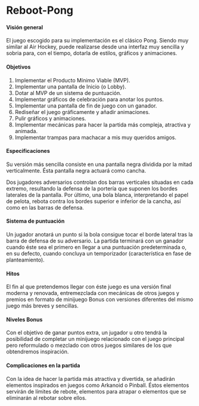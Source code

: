 # Reboot-Pong

#### Visión general
El juego escogido para su implementación es el clásico Pong.
Siendo muy similar al Air Hockey, puede realizarse desde una interfaz muy sencilla y sobria para, con el tiempo, dotarla de estilos, gráficos y animaciones.

#### Objetivos
1. Implementar el Producto Mínimo Viable (MVP).
2. Implementar una pantalla de Inicio (o Lobby).
3. Dotar al MVP de un sistema de puntuación.
4. Implementar gráficos de celebración para anotar los puntos.
5. Implementar una pantalla de fin de juego con un ganador.
6. Rediseñar el juego gráficamente y añadir animaciones.
7. Pulir gráficos y animaciones.
8. Implementar mecánicas para hacer la partida más compleja, atractiva y animada.
9. Implementar trampas para machacar a mis muy queridos amigos.

#### Especificaciones
Su versión más sencilla consiste en una pantalla negra dividida por la mitad verticalmente. Ésta pantalla negra actuará como cancha.

Dos jugadores adversarios controlan dos barras verticales situadas en cada extremo, resultando la defensa de la portería que suponen los bordes laterales de la pantalla.
Por último, una bola blanca, interpretando el papel de pelota, rebota contra los bordes superior e inferior de la cancha, así como en las barras de defensa.

#### Sistema de puntuación
Un jugador anotará un punto si la bola consigue tocar el borde lateral tras la barra de defensa de su adversario.
La partida terminará con un ganador cuando éste sea el primero en llegar a una puntuación predeterminada o, en su defecto, cuando concluya un temporizador (característica en fase de planteamiento).

#### Hitos

El fin al que pretendemos llegar con éste juego es una versión final moderna y renovada, entremezclada con mecánicas de otros juegos y premios en formato de minijuego Bonus con versiones diferentes del mismo juego más breves y sencillas.

#### Niveles Bonus
Con el objetivo de ganar puntos extra, un jugador u otro tendrá la posibilidad de completar un minijuego relacionado con el juego principal pero reformulado o mezclado con otros juegos similares de los que obtendremos inspiración.

#### Complicaciones en la partida
Con la idea de hacer la partida más atractiva y divertida, se añadirán elementos inspirados en juegos como Arkanoid o Pinball.
Éstos elementos servirán de límites de rebote, elementos para atrapar o elementos que se eliminarán al rebotar sobre ellos.
